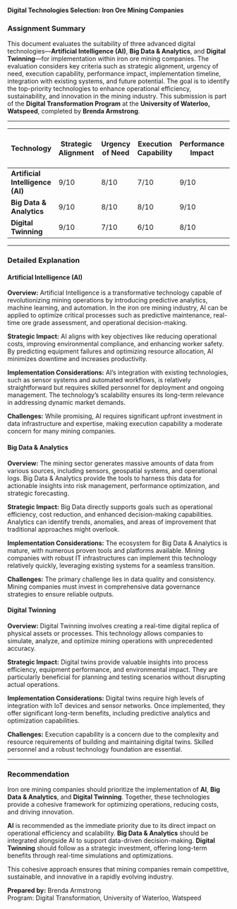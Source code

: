 **Digital Technologies Selection: Iron Ore Mining Companies**

### Assignment Summary

This document evaluates the suitability of three advanced digital technologies—**Artificial Intelligence (AI)**, **Big Data & Analytics**, and **Digital Twinning**—for implementation within iron ore mining companies. The evaluation considers key criteria such as strategic alignment, urgency of need, execution capability, performance impact, implementation timeline, integration with existing systems, and future potential. The goal is to identify the top-priority technologies to enhance operational efficiency, sustainability, and innovation in the mining industry. This submission is part of the **Digital Transformation Program** at the **University of Waterloo, Watspeed**, completed by **Brenda Armstrong**.

---

| **Technology**                   | **Strategic Alignment** | **Urgency of Need** | **Execution Capability** | **Performance Impact** | **Implementation Timeline** | **Integration with Existing Technology** | **Future Potential** | **Total** |
| -------------------------------- | ----------------------- | ------------------- | ------------------------ | ---------------------- | --------------------------- | ---------------------------------------- | -------------------- | --------- |
| **Artificial Intelligence (AI)** | 9/10                    | 8/10                | 7/10                     | 9/10                   | 7/10                        | 8/10                                     | 9/10                 | 57/70     |
| **Big Data & Analytics**         | 9/10                    | 8/10                | 8/10                     | 9/10                   | 7/10                        | 8/10                                     | 9/10                 | 58/70     |
| **Digital Twinning**             | 9/10                    | 7/10                | 6/10                     | 8/10                   | 7/10                        | 9/10                                     | 10/10                | 56/70     |

---

### Detailed Explanation

#### Artificial Intelligence (AI)

**Overview:**
Artificial Intelligence is a transformative technology capable of revolutionizing mining operations by introducing predictive analytics, machine learning, and automation. In the iron ore mining industry, AI can be applied to optimize critical processes such as predictive maintenance, real-time ore grade assessment, and operational decision-making.

**Strategic Impact:**
AI aligns with key objectives like reducing operational costs, improving environmental compliance, and enhancing worker safety. By predicting equipment failures and optimizing resource allocation, AI minimizes downtime and increases productivity.

**Implementation Considerations:**
AI’s integration with existing technologies, such as sensor systems and automated workflows, is relatively straightforward but requires skilled personnel for deployment and ongoing management. The technology’s scalability ensures its long-term relevance in addressing dynamic market demands.

**Challenges:**
While promising, AI requires significant upfront investment in data infrastructure and expertise, making execution capability a moderate concern for many mining companies.

#### Big Data & Analytics

**Overview:**
The mining sector generates massive amounts of data from various sources, including sensors, geospatial systems, and operational logs. Big Data & Analytics provide the tools to harness this data for actionable insights into risk management, performance optimization, and strategic forecasting.

**Strategic Impact:**
Big Data directly supports goals such as operational efficiency, cost reduction, and enhanced decision-making capabilities. Analytics can identify trends, anomalies, and areas of improvement that traditional approaches might overlook.

**Implementation Considerations:**
The ecosystem for Big Data & Analytics is mature, with numerous proven tools and platforms available. Mining companies with robust IT infrastructures can implement this technology relatively quickly, leveraging existing systems for a seamless transition.

**Challenges:**
The primary challenge lies in data quality and consistency. Mining companies must invest in comprehensive data governance strategies to ensure reliable outputs.

#### Digital Twinning

**Overview:**
Digital Twinning involves creating a real-time digital replica of physical assets or processes. This technology allows companies to simulate, analyze, and optimize mining operations with unprecedented accuracy.

**Strategic Impact:**
Digital twins provide valuable insights into process efficiency, equipment performance, and environmental impact. They are particularly beneficial for planning and testing scenarios without disrupting actual operations.

**Implementation Considerations:**
Digital twins require high levels of integration with IoT devices and sensor networks. Once implemented, they offer significant long-term benefits, including predictive analytics and optimization capabilities.

**Challenges:**
Execution capability is a concern due to the complexity and resource requirements of building and maintaining digital twins. Skilled personnel and a robust technology foundation are essential.

---

### Recommendation

Iron ore mining companies should prioritize the implementation of **AI**, **Big Data & Analytics**, and **Digital Twinning**. Together, these technologies provide a cohesive framework for optimizing operations, reducing costs, and driving innovation. 

**AI** is recommended as the immediate priority due to its direct impact on operational efficiency and scalability. **Big Data & Analytics** should be integrated alongside AI to support data-driven decision-making. **Digital Twinning** should follow as a strategic investment, offering long-term benefits through real-time simulations and optimizations.

This cohesive approach ensures that mining companies remain competitive, sustainable, and innovative in a rapidly evolving industry.

**Prepared by:**
Brenda Armstrong  
Program: Digital Transformation, University of Waterloo, Watspeed

